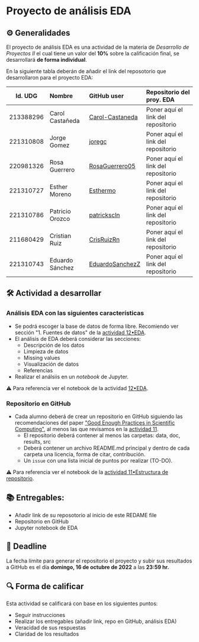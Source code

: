 # Proyecto de análisis EDA

## ⚙️ Generalidades
El proyecto de análisis EDA es una actividad de la materia de _Desarrollo de Proyectos II_ el cual tiene un valor del **10%** sobre la calificación final, se desarrollará **de forma individual**.

En la siguiente tabla deberán de añadir el link del reposotorio que desarrollaron para el proyecto EDA:

|Id. UDG |Nombre |GitHub user|Repositorio del proy. EDA               |
|:------:|:-----|:---------|:--------------------------------------|
|213388296 |Carol Castañeda |[Carol-Castaneda](https://github.com/Carol-Castaneda) |Poner aquí el link del repositorio|
|221310808 |Jorge Gomez     | [joregc](https://github.com/joregc)                  |Poner aquí el link del repositorio|
|220981326 |Rosa Guerrero   | [RosaGuerrero05](https://github.com/RosaGuerrero05)  |Poner aquí el link del repositorio|
|221310727 |Esther Moreno   | [Esthermo](https://github.com/Esthermo)              |Poner aquí el link del repositorio|
|221310786 |Patricio Orozco | [patrickscln](https://github.com/patrickscln)        |Poner aquí el link del repositorio|
|211680429 |Cristian Ruiz   | [CrisRuizRn](https://github.com/CrisRuizRn)          |Poner aquí el link del repositorio|
|221310743 |Eduardo Sánchez | [EduardoSanchezZ](https://github.com/EduardoSanchezZ)|Poner aquí el link del repositorio|

## 🛠 Actividad a desarrollar

### Análisis EDA con las siguientes características
  - Se podrá escoger la base de datos de forma libre. Recomiendo ver sección "1. Fuentes de datos" de la [actividad 12•EDA](https://github.com/vcuspinera/UDG_MCD_Project_Dev_II/blob/main/actividades/12_EDA.ipynb).
  - El análisis de EDA deberá considerar las secciones:
    - Descripción de los datos
    - Limpieza de datos
    - Missing values
    - Visualización de datos
    - Referencias
  - Realizar el análsiis en un *notebook* de Jupyter.

⚠️ Para referencia ver el notebook de la actividad [12•EDA](https://github.com/vcuspinera/UDG_MCD_Project_Dev_II/blob/main/actividades/12_EDA.ipynb).

### Repositorio en GitHub
  - Cada alumno deberá de crear un repositorio en GitHub siguiendo las recomendaciones del paper ["Good Enough Practices in Scientific Computing"](https://github.com/vcuspinera/UDG_MCD_Project_Dev_II/tree/main/actividades/material/Papers), al menos las que revisamos en la [actividad 11](https://github.com/vcuspinera/UDG_MCD_Project_Dev_II/blob/main/actividades/11_Repo_structure.md).
    - El repositorio deberá contener al menos las carpetas: data, doc, results, src
    - Deberá contener un archivo README.md principal y dentro de cada carpeta una licencia, forma de citar, contribución.
    - Un `issue` con una lista inicial de puntos por realizar (TO-DO).

⚠️ Para referencia ver el notebook de la [actividad 11•Estructura de repositorio](https://github.com/vcuspinera/UDG_MCD_Project_Dev_II/blob/main/actividades/11_Repo_structure.md).

## 📚 Entregables:

- Añadir link de su reposotorio al inicio de este REDAME file
- Repositorio en GitHub
- Jupyter notebook de EDA


## 📅 Deadline
La fecha límite para generar el repositorio el proyecto y subir sus resultados a GitHub es el día **domingo, 16 de octubre de 2022** a las **23:59 hr.**  


## 🔍 Forma de calificar
Esta actividad se calificará con base en los siguientes puntos:

- Seguir instrucciones
- Realizar los entregables (añadir link, repo en GitHub, análisis EDA)
- Veracidad de sus respuestas
- Claridad de los resultados

